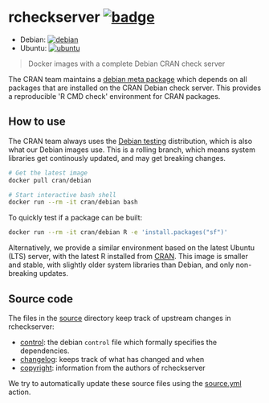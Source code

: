 # rcheckserver [![badge](https://img.shields.io/docker/cloud/build/cran/debian)](https://hub.docker.com/u/cran)

 - Debian: [![debian](https://img.shields.io/docker/image-size/cran/debian/latest)](https://hub.docker.com/repository/docker/cran/debian)
 - Ubuntu: [![ubuntu](https://img.shields.io/docker/image-size/cran/ubuntu/latest)](https://hub.docker.com/repository/docker/cran/ubuntu)

> Docker images with a complete Debian CRAN check server

The CRAN team maintains a [debian meta package](http://statmath.wu.ac.at/AASC/debian) which depends on all packages that are installed on the CRAN Debian check server. This provides a reproducible 'R CMD check' environment for CRAN packages.

## How to use

The CRAN team always uses the [Debian testing](https://packages.debian.org/testing/) distribution, which is also what our Debian images use. This is a rolling branch, which means system libraries get continously updated, and may get breaking changes.

```sh
# Get the latest image
docker pull cran/debian

# Start interactive bash shell
docker run --rm -it cran/debian bash
```

To quickly test if a package can be built:

```sh
docker run --rm -it cran/debian R -e 'install.packages("sf")'
```

Alternatively, we provide a similar environment based on the latest Ubuntu (LTS) server, with the latest R installed from [CRAN](https://cran.r-project.org/bin/linux/ubuntu/). This image is smaller and stable, with slightly older system libraries than Debian, and only non-breaking updates.

## Source code

The files in the [source](source) directory keep track of upstream changes in rcheckserver:

 - [control](source/control): the debian `control` file which formally specifies the dependencies.
 - [changelog](source/changelog): keeps track of what has changed and when
 - [copyright](source/copyright): information from the authors of rcheckserver

We try to automatically update these source files using the [source.yml](.github/workflows/source.yml) action.
